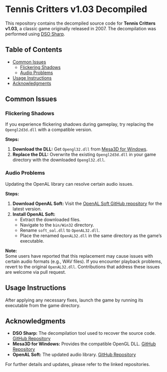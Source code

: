 # Tennis Critters v1.03 Decompiled

This repository contains the decompiled source code for **Tennis Critters v1.03**, a classic game originally released in 2007. The decompilation was performed using [DSO Sharp](https://github.com/Elletra/dso-sharp).

## Table of Contents

- [Common Issues](#common-issues)
  - [Flickering Shadows](#flickering-shadows)
  - [Audio Problems](#audio-problems)
- [Usage Instructions](#usage-instructions)
- [Acknowledgments](#acknowledgments)

## Common Issues

### Flickering Shadows

If you experience flickering shadows during gameplay, try replacing the `Opengl2d3d.dll` with a compatible version.

**Steps:**

1. **Download the DLL:** Get `Opengl32.dll` from [Mesa3D for Windows](https://github.com/lightningterror/Mesa3D-Windows).
2. **Replace the DLL:** Overwrite the existing `Opengl2d3d.dll` in your game directory with the downloaded `Opengl32.dll`.

### Audio Problems

Updating the OpenAL library can resolve certain audio issues.

**Steps:**

1. **Download OpenAL Soft:** Visit the [OpenAL Soft GitHub repository](https://github.com/kcat/openal-soft) for the latest version.
2. **Install OpenAL Soft:**
   - Extract the downloaded files.
   - Navigate to the `bin/Win32` directory.
   - Rename `soft_oal.dll` to `OpenAL32.dll`.
   - Place the renamed `OpenAL32.dll` in the same directory as the game’s executable.

**Note:**  
Some users have reported that this replacement may cause issues with certain audio formats (e.g., WAV files). If you encounter playback problems, revert to the original `OpenAL32.dll`. Contributions that address these issues are welcome via pull request.

## Usage Instructions

After applying any necessary fixes, launch the game by running its executable from the game directory.

## Acknowledgments

- **DSO Sharp:** The decompilation tool used to recover the source code. [GitHub Repository](https://github.com/Elletra/dso-sharp)
- **Mesa3D for Windows:** Provides the compatible OpenGL DLL. [GitHub Repository](https://github.com/lightningterror/Mesa3D-Windows)
- **OpenAL Soft:** The updated audio library. [GitHub Repository](https://github.com/kcat/openal-soft)

For further details and updates, please refer to the linked repositories.
